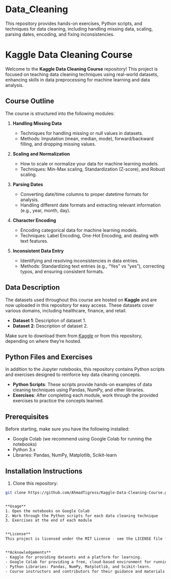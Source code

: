 # Data_Cleaning
This repository provides hands-on exercises, Python scripts, and techniques for data cleaning, including handling missing data, scaling, parsing dates, encoding, and fixing inconsistencies.


# Kaggle Data Cleaning Course

Welcome to the **Kaggle Data Cleaning Course** repository! This project is focused on teaching data cleaning techniques using real-world datasets, enhancing skills in data preprocessing for machine learning and data analysis.

## Course Outline

The course is structured into the following modules:

1. **Handling Missing Data**
   - Techniques for handling missing or null values in datasets.
   - Methods: Imputation (mean, median, mode), forward/backward filling, and dropping missing values.

2. **Scaling and Normalization**
   - How to scale or normalize your data for machine learning models.
   - Techniques: Min-Max scaling, Standardization (Z-score), and Robust scaling.

3. **Parsing Dates**
   - Converting date/time columns to proper datetime formats for analysis.
   - Handling different date formats and extracting relevant information (e.g., year, month, day).

4. **Character Encoding**
   - Encoding categorical data for machine learning models.
   - Techniques: Label Encoding, One-Hot Encoding, and dealing with text features.

5. **Inconsistent Data Entry**
   - Identifying and resolving inconsistencies in data entries.
   - Methods: Standardizing text entries (e.g., “Yes” vs “yes”), correcting typos, and ensuring consistent formats.

## Data Description

The datasets used throughout this course are hosted on **Kaggle** and are now uploaded in this repository for easy access. These datasets cover various domains, including healthcare, finance, and retail.

- **Dataset 1**: Description of dataset 1.
- **Dataset 2**: Description of dataset 2.

Make sure to download them from [Kaggle](https://www.kaggle.com/) or from this repository, depending on where they’re hosted.

## Python Files and Exercises

In addition to the Jupyter notebooks, this repository contains Python scripts and exercises designed to reinforce key data cleaning concepts.

- **Python Scripts**: These scripts provide hands-on examples of data cleaning techniques using Pandas, NumPy, and other libraries.
- **Exercises**: After completing each module, work through the provided exercises to practice the concepts learned.

## Prerequisites

Before starting, make sure you have the following installed:

- Google Colab (we recommend using Google Colab for running the notebooks)
- Python 3.x
- Libraries: Pandas, NumPy, Matplotlib, Scikit-learn

## Installation Instructions

1. Clone this repository:

```bash
git clone https://github.com/AhmadTigress/Kaggle-Data-Cleaning-Course.git


**Usage**
1. Open the notebooks on Google Colab
2. Work through the Python scripts for each data cleaning technique
3. Exercises at the end of each module


**License**
This project is licensed under the MIT License - see the LICENSE file for details


**Acknowledgements**
- Kaggle for providing datasets and a platform for learning.
- Google Colab for providing a free, cloud-based environment for running notebooks.
- Python Libraries: Pandas, NumPy, Matplotlib, and Scikit-learn.
- Course instructors and contributors for their guidance and materials.
